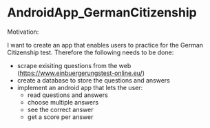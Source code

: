 # AndroidApp_GermanCitizenship

Motivation:

I want to create an app that enables users to practice for the German Citizenship test. 
Therefore the following needs to be done:

- scrape exisiting questions from the web (https://www.einbuergerungstest-online.eu/)
- create a database to store the questions and answers 
- implement an android app that lets the user:
  - read questions and answers
  - choose multiple answers 
  - see the correct answer 
  - get a score per answer
